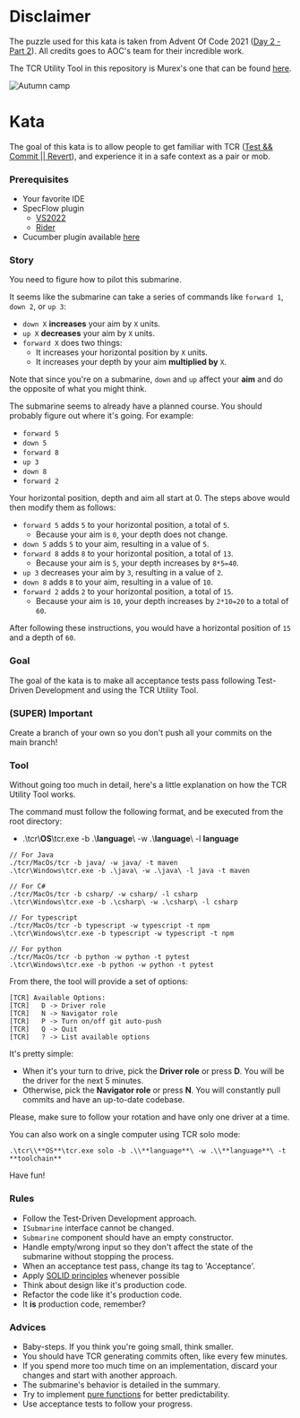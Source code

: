 # Disclaimer

The puzzle used for this kata is taken from Advent Of Code 2021 ([Day 2 - Part 2](https://adventofcode.com/2021/day/2)).
All credits goes to AOC's team for their incredible work.

The TCR Utility Tool in this repository is Murex's one that can be found [here](https://github.com/murex/TCR).

![Autumn camp](img/autumn-camp-tcr.png)

# Kata

The goal of this kata is to allow people to get familiar with
TCR ([Test && Commit || Revert](https://medium.com/@kentbeck_7670/test-commit-revert-870bbd756864)), and experience it in a safe context as a pair or mob.

### Prerequisites

* Your favorite IDE
* SpecFlow plugin
    * [VS2022](https://marketplace.visualstudio.com/items?itemName=TechTalkSpecFlowTeam.SpecFlowForVisualStudio2022)
    * [Rider](https://plugins.jetbrains.com/plugin/15957-specflow-for-rider)
 * Cucumber plugin available [here](https://plugins.jetbrains.com/plugin/7212-cucumber-for-java)

### Story

You need to figure how to pilot this submarine.

It seems like the submarine can take a series of commands like `forward 1`, `down 2`, or `up 3`:

- `down X` **increases** your aim by `X` units.
- `up X` **decreases** your aim by `X` units.
- `forward X` does two things:
    - It increases your horizontal position by `X` units.
    - It increases your depth by your aim **multiplied by** `X`.

Note that since you're on a submarine, `down` and `up` affect your **aim** and do the opposite of what you might think.

The submarine seems to already have a planned course. You should probably figure out where it's going. For example:

- `forward 5`
- `down 5`
- `forward 8`
- `up 3`
- `down 8`
- `forward 2`

Your horizontal position, depth and aim all start at 0. The steps above would then modify them as follows:

- `forward 5` adds `5` to your horizontal position, a total of `5`.
    - Because your aim is `0`, your depth does not change.
- `down 5` adds `5` to your aim, resulting in a value of `5`.
- `forward 8` adds `8` to your horizontal position, a total of `13`.
    - Because your aim is `5`, your depth increases by `8*5=40`.
- `up 3` decreases your aim by `3`, resulting in a value of `2`.
- `down 8` adds `8` to your aim, resulting in a value of `10`.
- `forward 2` adds `2` to your horizontal position, a total of `15`.
    - Because your aim is `10`, your depth increases by `2*10=20` to a total of `60`.

After following these instructions, you would have a horizontal position of `15` and a depth of `60`.

### Goal

The goal of the kata is to make all acceptance tests pass following Test-Driven Development and using the TCR Utility
Tool.

### (SUPER) Important

Create a branch of your own so you don't push all your commits on the main branch!

### Tool
Without going too much in detail, here's a little explanation on how the TCR Utility Tool works.

The command must follow the following format, and be executed from the root directory:
- .\tcr\\**OS**\tcr.exe -b .\\**language**\ -w .\\**language**\ -l **language**

```shell
// For Java
./tcr/MacOs/tcr -b java/ -w java/ -t maven
.\tcr\Windows\tcr.exe -b .\java\ -w .\java\ -l java -t maven

// For C#
./tcr/MacOs/tcr -b csharp/ -w csharp/ -l csharp
.\tcr\Windows\tcr.exe -b .\csharp\ -w .\csharp\ -l csharp

// For typescript
./tcr/MacOs/tcr -b typescript -w typescript -t npm
.\tcr\Windows\tcr.exe -b typescript -w typescript -t npm

// For python
./tcr/MacOs/tcr -b python -w python -t pytest
.\tcr\Windows\tcr.exe -b python -w python -t pytest
```

From there, the tool will provide a set of options:
```shell
[TCR] Available Options:
[TCR]   D -> Driver role
[TCR]   N -> Navigator role
[TCR]   P -> Turn on/off git auto-push
[TCR]   Q -> Quit
[TCR]   ? -> List available options
```

It's pretty simple:
- When it's your turn to drive, pick the **Driver role** or press **D**. You will be the driver for the next 5 minutes.
- Otherwise, pick the **Navigator role** or press **N**. You will constantly pull commits and have an up-to-date codebase.

Please, make sure to follow your rotation and have only one driver at a time.

You can also work on a single computer using TCR solo mode:
```shell
.\tcr\\**OS**\tcr.exe solo -b .\\**language**\ -w .\\**language**\ -t **toolchain**
```

Have fun!

### Rules

- Follow the Test-Driven Development approach.
- `ISubmarine` interface cannot be changed.
- `Submarine` component should have an empty constructor.
- Handle empty/wrong input so they don't affect the state of the submarine without stopping the process.
- When an acceptance test pass, change its tag to 'Acceptance'.
- Apply [SOLID principles](https://blog.cleancoder.com/uncle-bob/2020/10/18/Solid-Relevance.html) whenever possible
- Think about design like it's production code.
- Refactor the code like it's production code.
- It **is** production code, remember?

### Advices

- Baby-steps. If you think you're going small, think smaller.
- You should have TCR generating commits often, like every few minutes.
- If you spend more too much time on an implementation, discard your changes and start with another approach.
- The submarine's behavior is detailed in the summary.
- Try to implement [pure functions](https://betterprogramming.pub/what-is-a-pure-function-3b4af9352f6f) for better
  predictability.
- Use acceptance tests to follow your progress.
